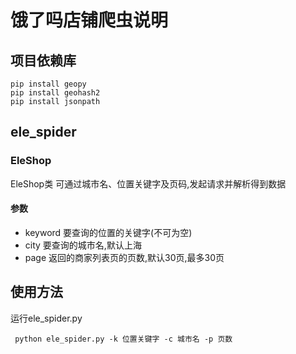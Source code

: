 # 饿了吗店铺爬虫说明

## 项目依赖库
```bool
pip install geopy
pip install geohash2
pip install jsonpath
```

## ele_spider

### EleShop
EleShop类 可通过城市名、位置关键字及页码,发起请求并解析得到数据

#### 参数
- keyword 要查询的位置的关键字(不可为空)
- city 要查询的城市名,默认上海
- page 返回的商家列表页的页数,默认30页,最多30页

## 使用方法
运行ele_spider.py
```base
 python ele_spider.py -k 位置关键字 -c 城市名 -p 页数
```
